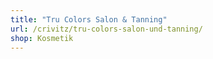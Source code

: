 ```yaml
---
title: "Tru Colors Salon & Tanning"
url: /crivitz/tru-colors-salon-und-tanning/
shop: Kosmetik
---
```

